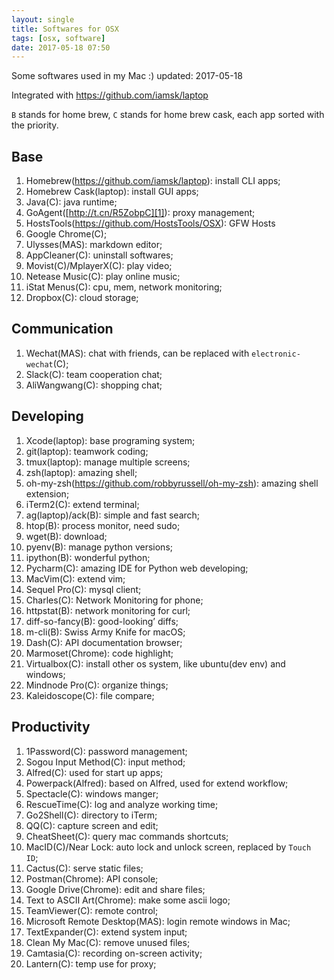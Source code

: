 ```yaml
---
layout: single
title: Softwares for OSX
tags: [osx, software]
date: 2017-05-18 07:50
---
```


Some softwares used in my Mac :) updated: 2017-05-18

Integrated with https://github.com/iamsk/laptop

`B` stands for home brew, `C` stands for home brew cask, each app sorted with the priority.

## Base

1. Homebrew(https://github.com/iamsk/laptop): install CLI apps;
1. Homebrew Cask(laptop): install GUI apps;
1. Java(C): java runtime;
1. GoAgent([http://t.cn/R5ZobpC][1]): proxy management;
1. HostsTools(https://github.com/HostsTools/OSX): GFW Hosts
1. Google Chrome(C);
1. Ulysses(MAS): markdown editor;
1. AppCleaner(C): uninstall softwares;
1. Movist(C)/MplayerX(C): play video;
1. Netease Music(C): play online music;
1. iStat Menus(C): cpu, mem, network monitoring;
1. Dropbox(C): cloud storage;

## Communication

1. Wechat(MAS): chat with friends, can be replaced with `electronic-wechat`(C);
1. Slack(C): team cooperation chat;
1. AliWangwang(C): shopping chat;

## Developing

1. Xcode(laptop): base programing system;
1. git(laptop): teamwork coding;
1. tmux(laptop): manage multiple screens;
1. zsh(laptop): amazing shell;
1. oh-my-zsh(https://github.com/robbyrussell/oh-my-zsh): amazing shell extension;
1. iTerm2(C): extend terminal;
1. ag(laptop)/ack(B): simple and fast search;
1. htop(B): process monitor, need sudo;
1. wget(B): download;
1. pyenv(B): manage python versions;
1. ipython(B): wonderful python;
1. Pycharm(C): amazing IDE for Python web developing;
1. MacVim(C): extend vim;
1. Sequel Pro(C): mysql client;
1. Charles(C): Network Monitoring for phone;
1. httpstat(B): network monitoring for curl;
1. diff-so-fancy(B): good-looking’ diffs;
1. m-cli(B): Swiss Army Knife for macOS;
1. Dash(C): API documentation browser;
1. Marmoset(Chrome): code highlight;
1. Virtualbox(C): install other os system, like ubuntu(dev env) and windows;
1. Mindnode Pro(C): organize things;
1. Kaleidoscope(C): file compare;

## Productivity

1. 1Password(C): password management;
1. Sogou Input Method(C): input method;
1. Alfred(C): used for start up apps;
1. Powerpack(Alfred): based on Alfred, used for extend workflow;
1. Spectacle(C): windows manger;
1. RescueTime(C): log and analyze working time;
1. Go2Shell(C): directory to iTerm;
1. QQ(C): capture screen and edit;
1. CheatSheet(C): query mac commands shortcuts;
1. MacID(C)/Near Lock: auto lock and unlock screen, replaced by `Touch ID`;
1. Cactus(C): serve static files;
1. Postman(Chrome): API console;
1. Google Drive(Chrome): edit and share files;
1. Text to ASCII Art(Chrome): make some ascii logo;
1. TeamViewer(C): remote control;
1. Microsoft Remote Desktop(MAS): login remote windows in Mac;
1. TextExpander(C): extend system input;
1. Clean My Mac(C): remove unused files;
1. Camtasia(C): recording on-screen activity;
1. Lantern(C): temp use for proxy;

[1]:	http://t.cn/R5ZobpC

